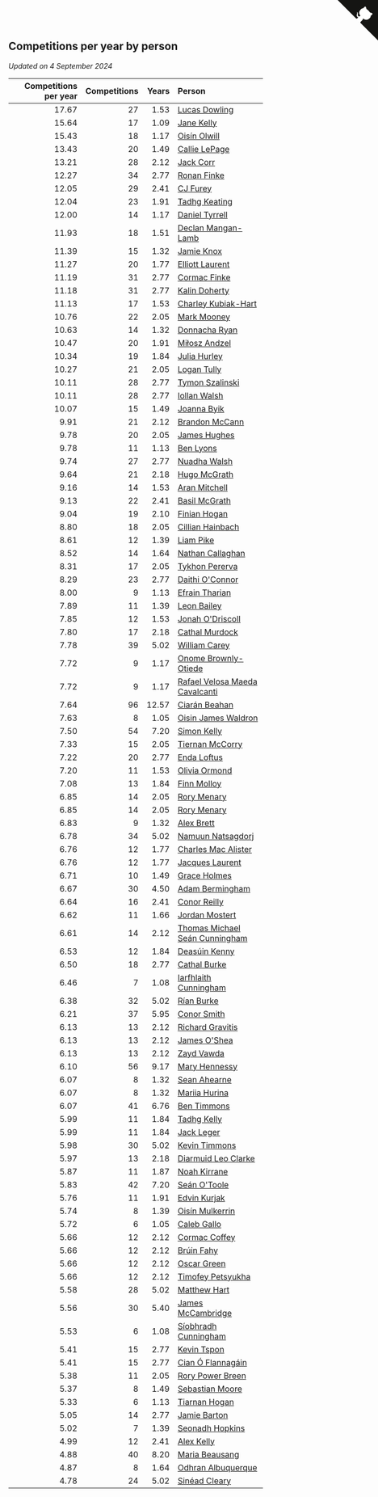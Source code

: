 ## Competitions per year by person

*Updated on  4 September 2024*

| Competitions per year | Competitions | Years | Person |
| ---: | ---: | ---: | :--- |
| 17.67 | 27 | 1.53 | [Lucas Dowling](https://www.worldcubeassociation.org/persons/2023DOWL01) |
| 15.64 | 17 | 1.09 | [Jane Kelly](https://www.worldcubeassociation.org/persons/2023KELL23) |
| 15.43 | 18 | 1.17 | [Oisín Olwill](https://www.worldcubeassociation.org/persons/2023OLWI01) |
| 13.43 | 20 | 1.49 | [Callie LePage](https://www.worldcubeassociation.org/persons/2023LEPA01) |
| 13.21 | 28 | 2.12 | [Jack Corr](https://www.worldcubeassociation.org/persons/2022CORR06) |
| 12.27 | 34 | 2.77 | [Ronan Finke](https://www.worldcubeassociation.org/persons/2021FINK02) |
| 12.05 | 29 | 2.41 | [CJ Furey](https://www.worldcubeassociation.org/persons/2022FURE01) |
| 12.04 | 23 | 1.91 | [Tadhg Keating](https://www.worldcubeassociation.org/persons/2022KEAT02) |
| 12.00 | 14 | 1.17 | [Daniel Tyrrell](https://www.worldcubeassociation.org/persons/2023TYRR01) |
| 11.93 | 18 | 1.51 | [Declan Mangan-Lamb](https://www.worldcubeassociation.org/persons/2023MANG02) |
| 11.39 | 15 | 1.32 | [Jamie Knox](https://www.worldcubeassociation.org/persons/2023KNOX02) |
| 11.27 | 20 | 1.77 | [Elliott Laurent](https://www.worldcubeassociation.org/persons/2022LAUR09) |
| 11.19 | 31 | 2.77 | [Cormac Finke](https://www.worldcubeassociation.org/persons/2021FINK01) |
| 11.18 | 31 | 2.77 | [Kalin Doherty](https://www.worldcubeassociation.org/persons/2021DOHE02) |
| 11.13 | 17 | 1.53 | [Charley Kubiak-Hart](https://www.worldcubeassociation.org/persons/2023KUBI01) |
| 10.76 | 22 | 2.05 | [Mark Mooney](https://www.worldcubeassociation.org/persons/2022MOON08) |
| 10.63 | 14 | 1.32 | [Donnacha Ryan](https://www.worldcubeassociation.org/persons/2023RYAN04) |
| 10.47 | 20 | 1.91 | [Miłosz Andzel](https://www.worldcubeassociation.org/persons/2022ANDZ01) |
| 10.34 | 19 | 1.84 | [Julia Hurley](https://www.worldcubeassociation.org/persons/2022HURL02) |
| 10.27 | 21 | 2.05 | [Logan Tully](https://www.worldcubeassociation.org/persons/2022TULL02) |
| 10.11 | 28 | 2.77 | [Tymon Szalinski](https://www.worldcubeassociation.org/persons/2021SZAL01) |
| 10.11 | 28 | 2.77 | [Iollan Walsh](https://www.worldcubeassociation.org/persons/2021WALS03) |
| 10.07 | 15 | 1.49 | [Joanna Byik](https://www.worldcubeassociation.org/persons/2023BYIK01) |
| 9.91 | 21 | 2.12 | [Brandon McCann](https://www.worldcubeassociation.org/persons/2022MCCA04) |
| 9.78 | 20 | 2.05 | [James Hughes](https://www.worldcubeassociation.org/persons/2022HUGH08) |
| 9.78 | 11 | 1.13 | [Ben Lyons](https://www.worldcubeassociation.org/persons/2023LYON02) |
| 9.74 | 27 | 2.77 | [Nuadha Walsh](https://www.worldcubeassociation.org/persons/2021WALS04) |
| 9.64 | 21 | 2.18 | [Hugo McGrath](https://www.worldcubeassociation.org/persons/2022MCGR02) |
| 9.16 | 14 | 1.53 | [Aran Mitchell](https://www.worldcubeassociation.org/persons/2023MITC04) |
| 9.13 | 22 | 2.41 | [Basil McGrath](https://www.worldcubeassociation.org/persons/2022MCGR01) |
| 9.04 | 19 | 2.10 | [Finian Hogan](https://www.worldcubeassociation.org/persons/2022HOGA01) |
| 8.80 | 18 | 2.05 | [Cillian Hainbach](https://www.worldcubeassociation.org/persons/2022HAIN04) |
| 8.61 | 12 | 1.39 | [Liam Pike](https://www.worldcubeassociation.org/persons/2023PIKE03) |
| 8.52 | 14 | 1.64 | [Nathan Callaghan](https://www.worldcubeassociation.org/persons/2023CALL01) |
| 8.31 | 17 | 2.05 | [Tykhon Pererva](https://www.worldcubeassociation.org/persons/2022PERE32) |
| 8.29 | 23 | 2.77 | [Daithi O'Connor](https://www.worldcubeassociation.org/persons/2021OCON01) |
| 8.00 | 9 | 1.13 | [Efrain Tharian](https://www.worldcubeassociation.org/persons/2023THAR03) |
| 7.89 | 11 | 1.39 | [Leon Bailey](https://www.worldcubeassociation.org/persons/2023BAIL04) |
| 7.85 | 12 | 1.53 | [Jonah O'Driscoll](https://www.worldcubeassociation.org/persons/2023ODRI01) |
| 7.80 | 17 | 2.18 | [Cathal Murdock](https://www.worldcubeassociation.org/persons/2022MURD01) |
| 7.78 | 39 | 5.02 | [William Carey](https://www.worldcubeassociation.org/persons/2019CARE02) |
| 7.72 | 9 | 1.17 | [Onome Brownly-Otiede](https://www.worldcubeassociation.org/persons/2023BROW36) |
| 7.72 | 9 | 1.17 | [Rafael Velosa Maeda Cavalcanti](https://www.worldcubeassociation.org/persons/2023CAVA03) |
| 7.64 | 96 | 12.57 | [Ciarán Beahan](https://www.worldcubeassociation.org/persons/2012BEAH01) |
| 7.63 | 8 | 1.05 | [Oisin James Waldron](https://www.worldcubeassociation.org/persons/2023WALD04) |
| 7.50 | 54 | 7.20 | [Simon Kelly](https://www.worldcubeassociation.org/persons/2017KELL08) |
| 7.33 | 15 | 2.05 | [Tiernan McCorry](https://www.worldcubeassociation.org/persons/2022MCCO09) |
| 7.22 | 20 | 2.77 | [Enda Loftus](https://www.worldcubeassociation.org/persons/2021LOFT01) |
| 7.20 | 11 | 1.53 | [Olivia Ormond](https://www.worldcubeassociation.org/persons/2023ORMO02) |
| 7.08 | 13 | 1.84 | [Finn Molloy](https://www.worldcubeassociation.org/persons/2022MOLL03) |
| 6.85 | 14 | 2.05 | [Rory Menary](https://www.worldcubeassociation.org/persons/2022MENA01) |
| 6.85 | 14 | 2.05 | [Rory Menary](https://www.worldcubeassociation.org/persons/2022MENA01) |
| 6.83 | 9 | 1.32 | [Alex Brett](https://www.worldcubeassociation.org/persons/2023BRET04) |
| 6.78 | 34 | 5.02 | [Namuun Natsagdorj](https://www.worldcubeassociation.org/persons/2019NATS02) |
| 6.76 | 12 | 1.77 | [Charles Mac Alister](https://www.worldcubeassociation.org/persons/2022ALIS02) |
| 6.76 | 12 | 1.77 | [Jacques Laurent](https://www.worldcubeassociation.org/persons/2022LAUR10) |
| 6.71 | 10 | 1.49 | [Grace Holmes](https://www.worldcubeassociation.org/persons/2023HOLM04) |
| 6.67 | 30 | 4.50 | [Adam Bermingham](https://www.worldcubeassociation.org/persons/2020BERM02) |
| 6.64 | 16 | 2.41 | [Conor Reilly](https://www.worldcubeassociation.org/persons/2022REIL01) |
| 6.62 | 11 | 1.66 | [Jordan Mostert](https://www.worldcubeassociation.org/persons/2023MOST01) |
| 6.61 | 14 | 2.12 | [Thomas Michael Seán Cunningham](https://www.worldcubeassociation.org/persons/2022CUNN04) |
| 6.53 | 12 | 1.84 | [Deasúin Kenny](https://www.worldcubeassociation.org/persons/2022KENN12) |
| 6.50 | 18 | 2.77 | [Cathal Burke](https://www.worldcubeassociation.org/persons/2021BURK03) |
| 6.46 | 7 | 1.08 | [Iarfhlaith Cunningham](https://www.worldcubeassociation.org/persons/2023CUNN03) |
| 6.38 | 32 | 5.02 | [Rían Burke](https://www.worldcubeassociation.org/persons/2019BURK05) |
| 6.21 | 37 | 5.95 | [Conor Smith](https://www.worldcubeassociation.org/persons/2018SMIT37) |
| 6.13 | 13 | 2.12 | [Richard Gravitis](https://www.worldcubeassociation.org/persons/2022GRAV01) |
| 6.13 | 13 | 2.12 | [James O'Shea](https://www.worldcubeassociation.org/persons/2022OSHE01) |
| 6.13 | 13 | 2.12 | [Zayd Vawda](https://www.worldcubeassociation.org/persons/2022VAWD01) |
| 6.10 | 56 | 9.17 | [Mary Hennessy](https://www.worldcubeassociation.org/persons/2015HENN02) |
| 6.07 | 8 | 1.32 | [Sean Ahearne](https://www.worldcubeassociation.org/persons/2023AHEA01) |
| 6.07 | 8 | 1.32 | [Mariia Hurina](https://www.worldcubeassociation.org/persons/2023HURI01) |
| 6.07 | 41 | 6.76 | [Ben Timmons](https://www.worldcubeassociation.org/persons/2017TIMM01) |
| 5.99 | 11 | 1.84 | [Tadhg Kelly](https://www.worldcubeassociation.org/persons/2022KELL21) |
| 5.99 | 11 | 1.84 | [Jack Leger](https://www.worldcubeassociation.org/persons/2022LEGE01) |
| 5.98 | 30 | 5.02 | [Kevin Timmons](https://www.worldcubeassociation.org/persons/2019TIMM01) |
| 5.97 | 13 | 2.18 | [Diarmuid Leo Clarke](https://www.worldcubeassociation.org/persons/2022CLAR14) |
| 5.87 | 11 | 1.87 | [Noah Kirrane](https://www.worldcubeassociation.org/persons/2022KIRR02) |
| 5.83 | 42 | 7.20 | [Seán O'Toole](https://www.worldcubeassociation.org/persons/2017OTOO03) |
| 5.76 | 11 | 1.91 | [Edvin Kurjak](https://www.worldcubeassociation.org/persons/2022KURJ01) |
| 5.74 | 8 | 1.39 | [Oisín Mulkerrin](https://www.worldcubeassociation.org/persons/2023MULK01) |
| 5.72 | 6 | 1.05 | [Caleb Gallo](https://www.worldcubeassociation.org/persons/2023GALL25) |
| 5.66 | 12 | 2.12 | [Cormac Coffey](https://www.worldcubeassociation.org/persons/2022COFF01) |
| 5.66 | 12 | 2.12 | [Brúin Fahy](https://www.worldcubeassociation.org/persons/2022FAHY01) |
| 5.66 | 12 | 2.12 | [Oscar Green](https://www.worldcubeassociation.org/persons/2022GREE14) |
| 5.66 | 12 | 2.12 | [Timofey Petsyukha](https://www.worldcubeassociation.org/persons/2022PETS02) |
| 5.58 | 28 | 5.02 | [Matthew Hart](https://www.worldcubeassociation.org/persons/2019HART11) |
| 5.56 | 30 | 5.40 | [James McCambridge](https://www.worldcubeassociation.org/persons/2019MCCA09) |
| 5.53 | 6 | 1.08 | [Síobhradh Cunningham](https://www.worldcubeassociation.org/persons/2023CUNN04) |
| 5.41 | 15 | 2.77 | [Kevin Tspon](https://www.worldcubeassociation.org/persons/2021TSPO01) |
| 5.41 | 15 | 2.77 | [Cian Ó Flannagáin](https://www.worldcubeassociation.org/persons/2021OFLA01) |
| 5.38 | 11 | 2.05 | [Rory Power Breen](https://www.worldcubeassociation.org/persons/2022BREE02) |
| 5.37 | 8 | 1.49 | [Sebastian Moore](https://www.worldcubeassociation.org/persons/2023MOOR03) |
| 5.33 | 6 | 1.13 | [Tiarnan Hogan](https://www.worldcubeassociation.org/persons/2023HOGA04) |
| 5.05 | 14 | 2.77 | [Jamie Barton](https://www.worldcubeassociation.org/persons/2021BART03) |
| 5.02 | 7 | 1.39 | [Seonadh Hopkins](https://www.worldcubeassociation.org/persons/2023HOPK01) |
| 4.99 | 12 | 2.41 | [Alex Kelly](https://www.worldcubeassociation.org/persons/2022KELL03) |
| 4.88 | 40 | 8.20 | [Maria Beausang](https://www.worldcubeassociation.org/persons/2016BEAU03) |
| 4.87 | 8 | 1.64 | [Odhran Albuquerque](https://www.worldcubeassociation.org/persons/2023ALBU01) |
| 4.78 | 24 | 5.02 | [Sinéad Cleary](https://www.worldcubeassociation.org/persons/2019CLEA04) |


<a href="https://github.com/simonkellly/wca_statistics_ireland" class="github-corner" aria-label="View source on Github"><svg width="80" height="80" viewBox="0 0 250 250" style="fill:#151513; color:#fff; position: absolute; top: 0; border: 0; right: 0;" aria-hidden="true"><path d="M0,0 L115,115 L130,115 L142,142 L250,250 L250,0 Z"></path><path d="M128.3,109.0 C113.8,99.7 119.0,89.6 119.0,89.6 C122.0,82.7 120.5,78.6 120.5,78.6 C119.2,72.0 123.4,76.3 123.4,76.3 C127.3,80.9 125.5,87.3 125.5,87.3 C122.9,97.6 130.6,101.9 134.4,103.2" fill="currentColor" style="transform-origin: 130px 106px;" class="octo-arm"></path><path d="M115.0,115.0 C114.9,115.1 118.7,116.5 119.8,115.4 L133.7,101.6 C136.9,99.2 139.9,98.4 142.2,98.6 C133.8,88.0 127.5,74.4 143.8,58.0 C148.5,53.4 154.0,51.2 159.7,51.0 C160.3,49.4 163.2,43.6 171.4,40.1 C171.4,40.1 176.1,42.5 178.8,56.2 C183.1,58.6 187.2,61.8 190.9,65.4 C194.5,69.0 197.7,73.2 200.1,77.6 C213.8,80.2 216.3,84.9 216.3,84.9 C212.7,93.1 206.9,96.0 205.4,96.6 C205.1,102.4 203.0,107.8 198.3,112.5 C181.9,128.9 168.3,122.5 157.7,114.1 C157.9,116.9 156.7,120.9 152.7,124.9 L141.0,136.5 C139.8,137.7 141.6,141.9 141.8,141.8 Z" fill="currentColor" class="octo-body"></path></svg></a><style>.github-corner:hover .octo-arm{animation:octocat-wave 560ms ease-in-out}@keyframes octocat-wave{0%,100%{transform:rotate(0)}20%,60%{transform:rotate(-25deg)}40%,80%{transform:rotate(10deg)}}@media (max-width:500px){.github-corner:hover .octo-arm{animation:none}.github-corner .octo-arm{animation:octocat-wave 560ms ease-in-out}}</style>
